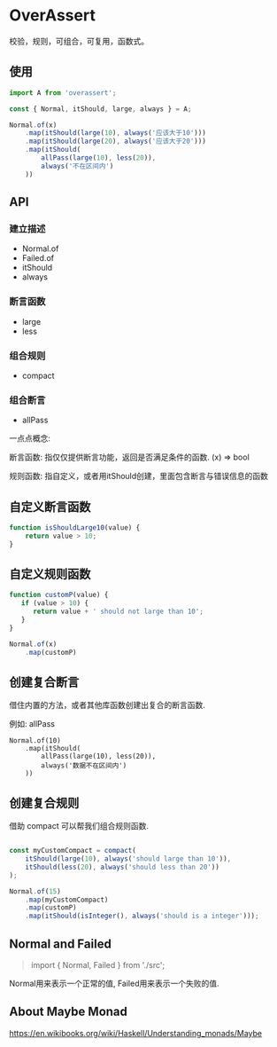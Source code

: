 # OverAssert
校验，规则，可组合，可复用，函数式。


## 使用
```javascript
import A from 'overassert';

const { Normal, itShould, large, always } = A;

Normal.of(x)
    .map(itShould(large(10), always('应该大于10')))
    .map(itShould(large(20), always('应该大于20')))
    .map(itShould(
        allPass(large(10), less(20)),
        always('不在区间内')
    ))
```

## API

### 建立描述

* Normal.of
* Failed.of
* itShould
* always

### 断言函数

* large
* less

### 组合规则

* compact


### 组合断言

* allPass


一点点概念:

断言函数: 指仅仅提供断言功能，返回是否满足条件的函数. (x) => bool

规则函数: 指自定义，或者用itShould创建，里面包含断言与错误信息的函数

## 自定义断言函数

```javascript
function isShouldLarge10(value) {
    return value > 10;
}
```

## 自定义规则函数

```javascript
function customP(value) {
   if (value > 10) {
      return value + ' should not large than 10';
   }
}

Normal.of(x)
    .map(customP)
```


## 创建复合断言

借住内置的方法，或者其他库函数创建出复合的断言函数.

例如: allPass
```
Normal.of(10)
    .map(itShould(
        allPass(large(10), less(20)),
        always('数据不在区间内')
    ))
```

## 创建复合规则

借助 compact 可以帮我们组合规则函数.

```javascript

const myCustomCompact = compact(
    itShould(large(10), always('should large than 10')),
    itShould(less(20), always('should less than 20'))
);

Normal.of(15)
    .map(myCustomCompact)
    .map(customP)
    .map(itShould(isInteger(), always('should is a integer')));
```




## Normal and Failed

> import { Normal, Failed } from './src';

Normal用来表示一个正常的值, Failed用来表示一个失败的值.

## About Maybe Monad
https://en.wikibooks.org/wiki/Haskell/Understanding_monads/Maybe
